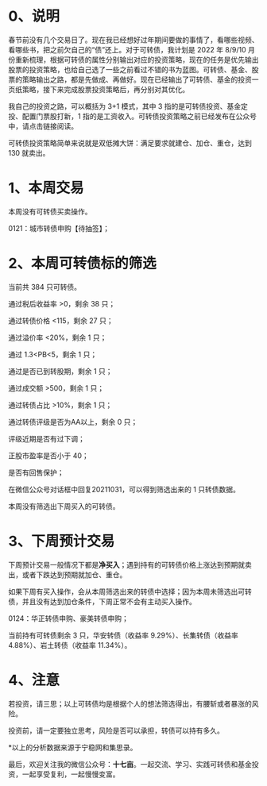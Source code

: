 # 0、说明

春节前没有几个交易日了。现在我已经想好过年期间要做的事情了，看哪些视频、看哪些书，把之前欠自己的“债”还上。对于可转债，我计划是 2022 年 8/9/10 月份重新梳理，根据可转债的属性分别输出对应的投资策略，现在的任务是优先输出股票的投资策略，也给自己选了一些之前看过不错的书为蓝图。可转债、基金、股票的策略输出之路，都是先做成、再做好。现在已经输出了可转债、基金的投资一页纸策略，接下来完成股票投资策略后，再分别对其优化。

我自己的投资之路，可以概括为 3+1 模式，其中 3 指的是可转债投资、基金定投、配置门票股打新，1 指的是工资收入。可转债投资策略之前已经发布在公众号中，请点击链接阅读。

可转债投资策略简单来说就是双低摊大饼：满足要求就建仓、加仓、重仓，达到 130 就卖出。

# 1、本周交易

本周没有可转债买卖操作。

0121：城市转债申购【待抽签】；

# 2、本周可转债标的筛选

当前共 384 只可转债。

通过税后收益率 >0，剩余 38 只；

通过转债价格 <115，剩余 27 只；

通过溢价率 <20%，剩余 1 只；

通过 1.3<PB<5，剩余 1 只；

通过是否已到转股期，剩余 1 只；

通过成交额 >500，剩余 1 只；

通过转债占比 >10%，剩余 1 只；

通过转债评级是否为AA以上，剩余 0 只；

评级近期是否有过下调；

正股市盈率是否小于 40；

是否有回售保护；

在微信公众号对话框中回复20211031，可以得到筛选出来的 1 只转债数据。

本周没有筛选出下周买入的可转债。

# 3、下周预计交易

下周预计交易一般情况下都是**净买入**；遇到持有的可转债价格上涨达到预期就卖出，或者下跌达到预期就加仓、重仓。

如果下周有买入操作，会从本周筛选出来的转债中选择；因为本周未筛选出可转债，并且没有达到加仓条件，下周正常不会有主动买入操作。

0124：华正转债申购、豪美转债申购；

当前持有可转债剩余 3 只，华安转债（收益率 9.29%）、长集转债（收益率 4.88%）、岩土转债（收益率 11.34%）。

# 4、注意

若投资，请三思；以上可转债均是根据个人的想法筛选得出，有腰斩或者暴涨的风险。

投资前，请一定要独立思考，风险是否可以承担，转债可以持有多久。

*以上的分析数据来源于宁稳网和集思录。

最后，欢迎关注我的微信公众号：**十七亩**。一起交流、学习、实践可转债和基金投资，一起享受复利，一起慢慢变富。